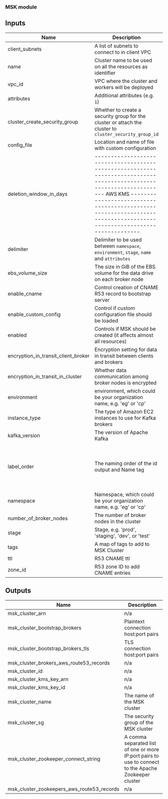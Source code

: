 ### MSK module

## Inputs

| Name | Description | Type | Default | Required |
|------|-------------|------|---------|:--------:|
| client\_subnets | A list of subnets to connect to in client VPC | `list(string)` | n/a | yes |
| name | Cluster name to be used on all the resources as identifier | `string` | n/a | yes |
| vpc\_id | VPC where the cluster and workers will be deployed | `string` | n/a | yes |
| attributes | Additional attributes (e.g. `1`) | `list(string)` | `[]` | no |
| cluster\_create\_security\_group | Whether to create a security group for the cluster or attach the cluster to `cluster_security_group_id` | `bool` | `true` | no |
| config\_file | Location and name of file with custom configuration | `string` | `"msk.properties"` | no |
| deletion\_window\_in\_days | --------------------------------------------------------------------------------------------------------------------- AWS KMS --------------------------------------------------------------------------------------------------------------------- | `string` | `"7"` | no |
| delimiter | Delimiter to be used between `namespace`, `environment`, `stage`, `name` and `attributes` | `string` | `"-"` | no |
| ebs\_volume\_size | The size in GiB of the EBS volume for the data drive on each broker node | `string` | `"1"` | no |
| enable\_cname | Control creation of CNAME R53 record to bootstrap server | `bool` | `false` | no |
| enable\_custom\_config | Control if custom configuration file should be loaded | `bool` | `false` | no |
| enabled | Controls if MSK should be created (it affects almost all resources) | `bool` | `true` | no |
| encryption\_in\_transit\_client\_broker | Encryption setting for data in transit between clients and brokers | `string` | `"TLS_PLAINTEXT"` | no |
| encryption\_in\_transit\_in\_cluster | Whether data communication among broker nodes is encrypted | `bool` | `true` | no |
| environment | environment, which could be your organization name, e.g. 'eg' or 'cp' | `string` | `""` | no |
| instance\_type | The type of Amazon EC2 instances to use for Kafka brokers | `string` | `"kafka.m5.large"` | no |
| kafka\_version | The version of Apache Kafka | `string` | `"2.1.0"` | no |
| label\_order | The naming order of the id output and Name tag | `list(string)` | <pre>[<br>  "namespace",<br>  "name",<br>  "environment",<br>  "stage",<br>  "attributes"<br>]</pre> | no |
| namespace | Namespace, which could be your organization name, e.g. 'eg' or 'cp' | `string` | `""` | no |
| number\_of\_broker\_nodes | The number of broker nodes in the cluster | `string` | `"3"` | no |
| stage | Stage, e.g. 'prod', 'staging', 'dev', or 'test' | `string` | `""` | no |
| tags | A map of tags to add to MSK Cluster | `map(string)` | `{}` | no |
| ttl | R53 CNAME ttl | `string` | `"60"` | no |
| zone\_id | R53 zone ID to add CNAME entries | `string` | `""` | no |

## Outputs

| Name | Description |
|------|-------------|
| msk\_cluster\_arn | n/a |
| msk\_cluster\_bootstrap\_brokers | Plaintext connection host:port pairs |
| msk\_cluster\_bootstrap\_brokers\_tls | TLS connection host:port pairs |
| msk\_cluster\_brokers\_aws\_route53\_records | n/a |
| msk\_cluster\_id | n/a |
| msk\_cluster\_kms\_key\_arn | n/a |
| msk\_cluster\_kms\_key\_id | n/a |
| msk\_cluster\_name | The name of the MSK cluster |
| msk\_cluster\_sg | The security group of the MSK cluster |
| msk\_cluster\_zookeeper\_connect\_string | A comma separated list of one or more IP:port pairs to use to connect to the Apache Zookeeper cluster |
| msk\_cluster\_zookeepers\_aws\_route53\_records | n/a |

